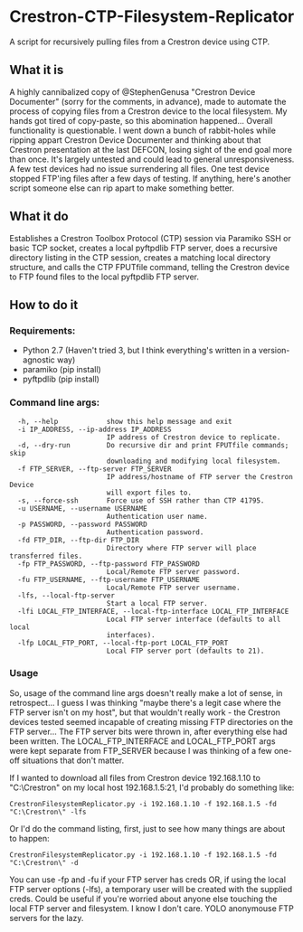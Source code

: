 # Crestron-CTP-Filesystem-Replicator
A script for recursively pulling files from a Crestron device using CTP.

## What it is
A highly cannibalized copy of @StephenGenusa "Crestron Device Documenter" (sorry for the comments, in advance), made to automate the process of copying files from a Crestron device to the local filesystem. My hands got tired of copy-paste, so this abomination happened... Overall functionality is questionable. I went down a bunch of rabbit-holes while ripping appart Crestron Device Documenter and thinking about that Crestron presentation at the last DEFCON, losing sight of the end goal more than once. It's largely untested and could lead to general unresponsiveness. A few test devices had no issue surrendering all files. One test device stopped FTP'ing files after a few days of testing. If anything, here's another script someone else can rip apart to make something better.

## What it do
Establishes a Crestron Toolbox Protocol (CTP) session via Paramiko SSH or basic TCP socket, creates a local pyftpdlib FTP server, does a recursive directory listing in the CTP session, creates a matching local directory structure, and calls the CTP FPUTfile command, telling the Crestron device to FTP found files to the local pyftpdlib FTP server.

## How to do it
### Requirements:
- Python 2.7 (Haven't tried 3, but I think everything's written in a version-agnostic way)
- paramiko (pip install)
- pyftpdlib (pip install)

### Command line args:
```
  -h, --help            show this help message and exit
  -i IP_ADDRESS, --ip-address IP_ADDRESS
                        IP address of Crestron device to replicate.
  -d, --dry-run         Do recursive dir and print FPUTfile commands; skip
                        downloading and modifying local filesystem.
  -f FTP_SERVER, --ftp-server FTP_SERVER
                        IP address/hostname of FTP server the Crestron Device
                        will export files to.
  -s, --force-ssh       Force use of SSH rather than CTP 41795.
  -u USERNAME, --username USERNAME
                        Authentication user name.
  -p PASSWORD, --password PASSWORD
                        Authentication password.
  -fd FTP_DIR, --ftp-dir FTP_DIR
                        Directory where FTP server will place transferred files.
  -fp FTP_PASSWORD, --ftp-password FTP_PASSWORD
                        Local/Remote FTP server password.
  -fu FTP_USERNAME, --ftp-username FTP_USERNAME
                        Local/Remote FTP server username.
  -lfs, --local-ftp-server
                        Start a local FTP server.
  -lfi LOCAL_FTP_INTERFACE, --local-ftp-interface LOCAL_FTP_INTERFACE
                        Local FTP server interface (defaults to all local
                        interfaces).
  -lfp LOCAL_FTP_PORT, --local-ftp-port LOCAL_FTP_PORT
                        Local FTP server port (defaults to 21).
```

### Usage
So, usage of the command line args doesn't really make a lot of sense, in retrospect... I guess I was thinking "maybe there's a legit case where the FTP server isn't on my host", but that wouldn't really work - the Crestron devices tested seemed incapable of creating missing FTP directories on the FTP server... The FTP server bits were thrown in, after everything else had been written. The LOCAL_FTP_INTERFACE and LOCAL_FTP_PORT args were kept separate from FTP_SERVER because I was thinking of a few one-off situations that don't matter.

If I wanted to download all files from Crestron device 192.168.1.10 to "C:\Crestron\" on my local host 192.168.1.5:21, I'd probably do something like:
```
CrestronFilesystemReplicator.py -i 192.168.1.10 -f 192.168.1.5 -fd "C:\Crestron\" -lfs
```

Or I'd do the command listing, first, just to see how many things are about to happen:
```
CrestronFilesystemReplicator.py -i 192.168.1.10 -f 192.168.1.5 -fd "C:\Crestron\" -d
```

You can use -fp and -fu if your FTP server has creds OR, if using the local FTP server options (-lfs), a temporary user will be created with the supplied creds. Could be useful if you're worried about anyone else touching the local FTP server and filesystem. I know I don't care. YOLO anonymouse FTP servers for the lazy.
